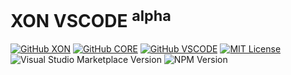 # XON VSCODE <sup>alpha</sup>

[![GitHub XON](https://img.shields.io/badge/GitHub-XON-blue)](https://github.com/nizami/xon)
[![GitHub CORE](https://img.shields.io/badge/GitHub-CORE-blue)](https://github.com/nizami/xon/tree/main/projects/core)
[![GitHub VSCODE](https://img.shields.io/badge/GitHub-VSCODE-blue)](https://github.com/nizami/xon/tree/main/projects/vscode)
[![MIT License](https://img.shields.io/badge/License-MIT-blue)](https://github.com/nizami/xon/blob/main/LICENSE)
![Visual Studio Marketplace Version](https://img.shields.io/visual-studio-marketplace/v/nizami.xon?label=vscode&color=green)
![NPM Version](https://img.shields.io/npm/v/%40xon%2Fcore?color=green)
